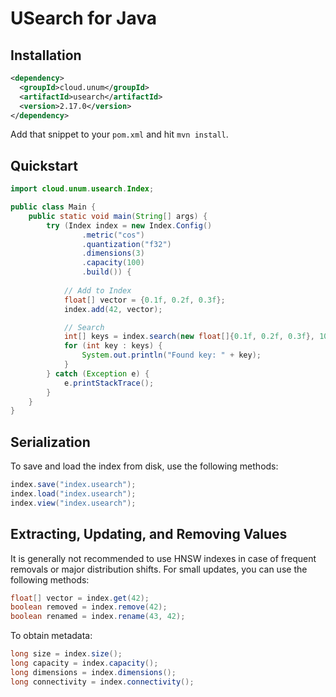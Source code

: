 # USearch for Java

## Installation

```xml
<dependency>
  <groupId>cloud.unum</groupId>
  <artifactId>usearch</artifactId>
  <version>2.17.0</version>
</dependency>
```

Add that snippet to your `pom.xml` and hit `mvn install`.

## Quickstart

```java
import cloud.unum.usearch.Index;

public class Main {
    public static void main(String[] args) {
        try (Index index = new Index.Config()
                .metric("cos")
                .quantization("f32")
                .dimensions(3)
                .capacity(100)
                .build()) {
            
            // Add to Index
            float[] vector = {0.1f, 0.2f, 0.3f};
            index.add(42, vector);

            // Search
            int[] keys = index.search(new float[]{0.1f, 0.2f, 0.3f}, 10);
            for (int key : keys) {
                System.out.println("Found key: " + key);
            }
        } catch (Exception e) {
            e.printStackTrace();
        }
    }
}
```

## Serialization

To save and load the index from disk, use the following methods:

```java
index.save("index.usearch");
index.load("index.usearch");
index.view("index.usearch");
```

## Extracting, Updating, and Removing Values

It is generally not recommended to use HNSW indexes in case of frequent removals or major distribution shifts.
For small updates, you can use the following methods:

```java
float[] vector = index.get(42);
boolean removed = index.remove(42);
boolean renamed = index.rename(43, 42);
```

To obtain metadata:

```java
long size = index.size();
long capacity = index.capacity();
long dimensions = index.dimensions();
long connectivity = index.connectivity();
```
